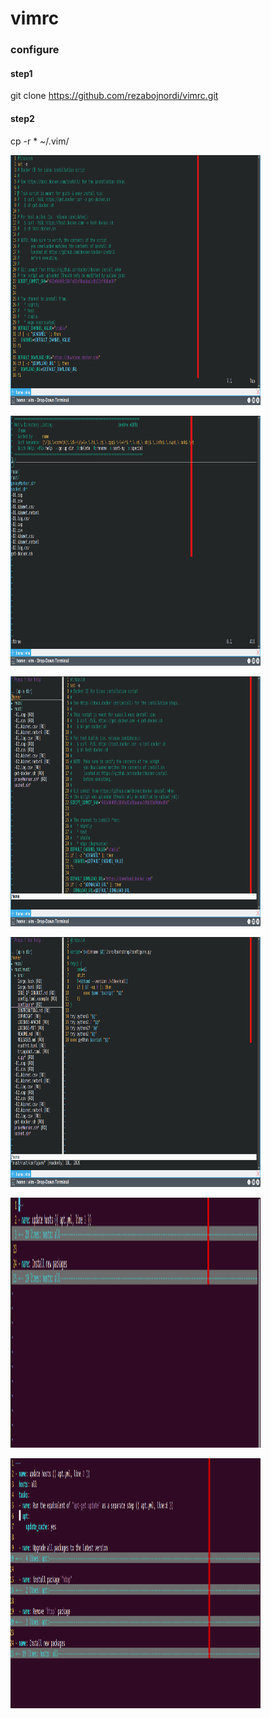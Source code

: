 # vimrc

### configure 

#### step1
git clone https://github.com/rezabojnordi/vimrc.git

#### step2

cp -r  * ~/.vim/


<img src="pic/1.png" height="400" width="400" style="float:center" ></img>

<img src="pic/2.png" height="400" width="400" style="float:center" ></img>

<img src="pic/3.png" height="400" width="400" style="float:center" ></img>


<img src="pic/4.png" height="400" width="400" style="float:center" ></img>


<img src="pic/5.png" height="400" width="400" style="float:center" ></img>

<img src="pic/6.png" height="400" width="400" style="float:center" ></img>